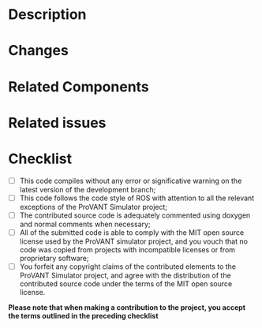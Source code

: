 # Description
<!--
    What does this pull request do?
    For example:
    Add a new PID control strategy to the ProVANT simulator.
-->

# Changes
<!--
    What does the contents of this pull request change?
    For example:
-->

# Related Components
<!--
    What components of the ProVANT simulator are affected by the submitted
    changes:

    For example:
    - The controls strategies subdirectory;
    - The plugins subdirectory;
-->

# Related issues

<!--
    If relevant, for example, in the case of the submitted pull request contains
    a fix for a reported bug, please insert the relevant issues here.

    If no issue is related to this pull request, please delete this session.
-->

# Checklist

- [ ] This code compiles without any error or significative warning on the
latest version of the development branch;
- [ ] This code follows the code style of ROS with attention to all the relevant
exceptions of the ProVANT Simulator project;
- [ ] The contributed source code is adequately commented using doxygen and
normal comments when necessary;
- [ ] All of the submitted code is able to comply with the MIT open source 
license used by the ProVANT simulator project, and you vouch that no code was
copied from projects with incompatible licenses or from proprietary software;
- [ ] You forfeit any copyright claims of the contributed elements to the 
ProVANT Simulator project, and agree with the distribution of the contributed
source code under the terms of the MIT open source license.

**Please note that when making a contribution to the project, you accept the terms outlined in the preceding checklist**
